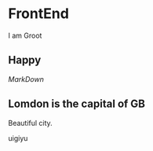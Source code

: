 # FrontEnd
I am Groot


## Happy
*MarkDown* 

## Lomdon is the capital of GB
Beautiful city.

uigiyu